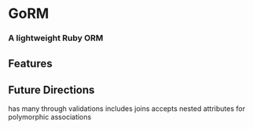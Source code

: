 # GoRM
### A lightweight Ruby ORM

## Features


## Future Directions
has many through
validations
includes
joins
accepts nested attributes for
polymorphic associations
